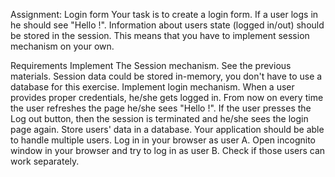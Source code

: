 Assignment: Login form
Your task is to create a login form. If a user logs in he should see "Hello !". Information about users state (logged in/out) should be stored in the session. This means that you have to implement session mechanism on your own.

Requirements
Implement The Session mechanism. See the previous materials. Session data could be stored in-memory, you don't have to use a database for this exercise.
Implement login mechanism. When a user provides proper credentials, he/she gets logged in. From now on every time the user refreshes the page he/she sees "Hello !". If the user presses the Log out button, then the session is terminated and he/she sees the login page again.
Store users' data in a database.
Your application should be able to handle multiple users. Log in in your browser as user A. Open incognito window in your browser and try to log in as user B. Check if those users can work separately.
